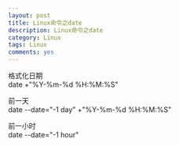 ```yaml
---
layout: post
title: Linux命令之date
description: Linux命令之date
category: Linux
tags: Linux
comments: yes
---
```


格式化日期  
date +"%Y-%m-%d %H:%M:%S"

前一天  
date --date="-1 day" +"%Y-%m-%d %H:%M:%S"

前一小时  
date --date="-1 hour"
